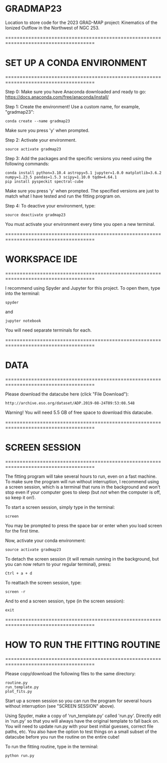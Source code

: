 # GRADMAP23
Location to store code for the 2023 GRAD-MAP project: Kinematics of the Ionized Outflow in the Northwest of NGC 253.

=====================================================================================
# SET UP A CONDA ENVIRONMENT
=====================================================================================

Step 0: Make sure you have Anaconda downloaded and ready to go: https://docs.anaconda.com/free/anaconda/install/

Step 1: Create the environment! Use a custom name, for example, "gradmap23":

    conda create --name gradmap23
    
Make sure you press 'y' when prompted.

Step 2: Activate your environment.

    source activate gradmap23

Step 3: Add the packages and the specific versions you need using the following commands:

    conda install python=3.10.4 astropy=5.1 jupyter=1.0.0 matplotlib=3.6.2 numpy=1.23.5 pandas=1.5.3 scipy=1.10.0 tqdm=4.64.1
    pip install pyspeckit spectral-cube

Make sure you press 'y' when prompted. The specified versions are just to match what I have tested and run the fitting program on.

Step 4: To deactive your environment, type:

    source deactivate gradmap23

You must activate your environment every time you open a new terminal.


=====================================================================================
# WORKSPACE IDE
=====================================================================================

I recommend using Spyder and Jupyter for this project. To open them, type into the terminal:

    spyder

and

    jupyter notebook

You will need separate terminals for each.


=====================================================================================
# DATA
=====================================================================================

Please download the datacube here (click "File Download"):

    http://archive.eso.org/dataset/ADP.2019-08-24T09:53:08.548

Warning! You will need 5.5 GB of free space to download this datacube.


=====================================================================================
# SCREEN SESSION
=====================================================================================

The fitting program will take several hours to run, even on a fast machine.
To make sure the program will run without interruption, I recommend using a screen session,
which is a terminal that runs in the background and won't stop even if your computer goes to sleep
(but *not* when the computer is off, so keep it on!).

To start a screen session, simply type in the terminal:

    screen

You may be prompted to press the space bar or enter when you load screen for the first time.

Now, activate your conda environment:

    source activate gradmap23

To detach the screen session (it will remain running in the background, but you can now
return to your regular terminal), press:

    Ctrl + a + d

To reattach the screen session, type:

    screen -r

And to end a screen session, type (in the screen session):

    exit


=====================================================================================
# HOW TO RUN THE FITTING ROUTINE
=====================================================================================

Please copy/download the following files to the same directory:

    routine.py
    run_template.py
    plot_fits.py

Start up a screen session so you can run the program for several hours without interruption 
(see "SCREEN SESSION" above).

Using Spyder, make a copy of 'run_template.py' called 'run.py'.
Directly edit in 'run.py' so that you will always have the original template to fall back on.
You will need to update run.py with your best initial guesses, correct file paths, etc.
You also have the option to test things on a small subset of the datacube before you run the routine
on the entire cube!

To run the fitting routine, type in the terminal:

    python run.py